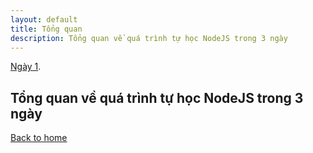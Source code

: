 ```yaml
---
layout: default
title: Tổng quan
description: Tổng quan về quá trình tự học NodeJS trong 3 ngày
---
```


[Ngày 1](./ngay-1.md).

## Tổng quan về quá trình tự học NodeJS trong 3 ngày

[Back to home](../)